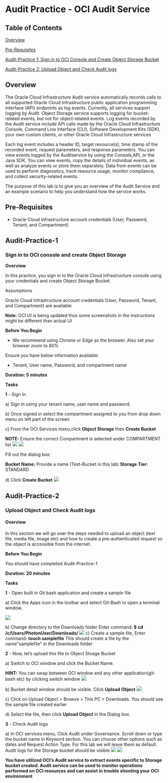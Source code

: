 # Audit Practice - OCI Audit Service
  
## Table of Contents

[Overview](#overview)

[Pre-Requisites](#pre-requisites)

[Audit-Practice 1: Sign in to OCI Console and Create Object Storage Bucket ](#Audit-practice-1)

[Audit-Practice 2: Upload Object and Check Audit logs](#Audit-practice-2)


## Overview

The Oracle Cloud Infrastructure Audit service automatically records calls to all supported Oracle Cloud Infrastructure public application programming interface (API) endpoints as log events. Currently, all services support logging by Audit. Object Storage service supports logging for bucket-related events, but not for object-related events. Log events recorded by the Audit service include API calls made by the Oracle Cloud Infrastructure Console, Command Line Interface (CLI), Software Development Kits (SDK), your own custom clients, or other Oracle Cloud Infrastructure services

Each log event includes a header ID, target resource(s), time stamp of the recorded event, request parameters, and response parameters. You can view events logged by the Auditservice by using the Console,API, or the Java SDK. You can view events, copy the details of individual events, as well as analyze events or store them separately. Data from events can be used to perform diagnostics, track resource usage, monitor compliance, and collect security-related events.

The purpose of this lab is to give you an overview of the Audit Service and an example scenario to help you understand how the service works.

## Pre-Requisites

- Oracle Cloud Infrastructure account credentials (User, Password, Tenant, and Compartment)  

## Audit-Practice-1 
### __Sign in to OCI console and create Object Storage__

**Overview**

In this practice, you sign in to the Oracle Cloud Infrastructure console using your credentials and create Object Storage Bucket.

Assumptions

Oracle Cloud Infrastructure account credentials (User, Password, Tenant, and Compartment) are available

**Note:** OCI UI is being updated thus some screenshots in the instructions might be different than actual UI

**Before You Begin**

- We recommend using Chrome or Edge as the broswer. Also set your browser zoom to 80%

Ensure you have below information available:

- Tenant, User name, Password, and compartment name

**Duration: 5 minutes**

**Tasks**

**1** - Sign In

a) Sign in using your tenant name, user name and password.

b) Once signed in select the compartment assigned to you from drop down menu on left part of the screen

c) From the OCI Services menu,click **Object Storage** then **Create Bucket**

**NOTE:** Ensure the correct Compartment is selected under COMPARTMENT list
![]( img/OBJECT-STORAGE001.PNG)
![]( img/OBJECT-STORAGE002.PNG)

Fill out the dialog box:

**Bucket Name:** Provide a name (Test-Bucket in this lab)
**Storage Tier:**  STANDARD 

d) Click **Create Bucket**
![]( img/OBJECT-STORAGE003.PNG)

## Audit-Practice-2 
### __Upload Object and Check Audit logs__

#### Overview

In this section we will go over the steps needed to upload an object 
(text file, media file, image etc) and how to create a pre-authenticated 
request so the object is accessible from the internet.

**Before You Begin**

You should have completed Audit-Practice-1

**Duration: 20 minutes**

**Tasks**

**1** - Open built in Git bash application and create a sample file

a) Click the Apps icon in the toolbar and select  Git-Bash to open a terminal window.

![]( img/OBJECT-STORAGE004.PNG)

b) Change directory to the Downloads folder Enter command:
**$ cd /c/Users/PhotonUser/Downloads/**
![]( img/OBJECT-STORAGE005.PNG)
c) Create a sample file, Enter command:
**touch samplefile**  This should create a file by the name"samplefile" in the Downloads folder

**2** - Now, let’s upload this file to Object Stoage Bucket

a) Switch to OCI window and click the Bucket Name.

**HINT:** You can swap between OCI window and any other application(git-bash etc) by clicking switch window
![]( img/OBJECT-STORAGE006.PNG)

b) Bucket detail window should be visible. Click **Upload Object**
![]( img/OBJECT-STORAGE007.PNG)

c) Click on Upload Object > Browse > This PC > Downloads. You should see the sample file created earlier

d) Select the file, then click **Upload Object** in the Dialog box.

**3** - Check Audit logs

a) In OCI services menu, Click Audit under Governance. Scroll down or type the bucket name in 
Keyword section. You can choose other options
such as dates and Request Action Type. For this 
lab we will leave them as default. Audit logs for the Storage bucket should be visible
![]( img/OBJECT-STORAGE008.PNG)
![]( img/OBJECT-STORAGE009.PNG)


**You have utilized OCI’s Audit service to extract events specific to Storage bucket created. Audit service can be used to monitor operations performed on OCI resources and can assist in trouble 
shooting your OCI environment**
